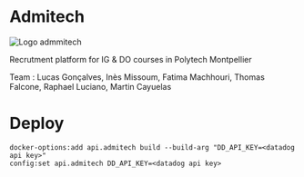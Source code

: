 # Admitech

![Logo admmitech](https://user-images.githubusercontent.com/32480223/67026906-f68d5280-f108-11e9-8d42-b9a836db4a4b.png)

Recrutment platform for IG & DO courses in Polytech Montpellier

Team : Lucas Gonçalves, Inès Missoum, Fatima Machhouri, Thomas Falcone, Raphael
Luciano, Martin Cayuelas

# Deploy 

```
docker-options:add api.admitech build --build-arg "DD_API_KEY=<datadog api key>"
config:set api.admitech DD_API_KEY=<datadog api key>
```
